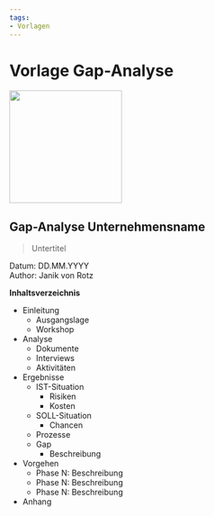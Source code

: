 ```yaml
---
tags:
- Vorlagen
---
```

# Vorlage Gap-Analyse

<img src="https://www.mint-system.ch/theme_mint_system/static/img/logo.svg" width="200" />

## Gap-Analyse Unternehmensname

> Untertitel

Datum: DD.MM.YYYY\
Author: Janik von Rotz

**Inhaltsverzeichnis**

* Einleitung
	* Ausgangslage
	* Workshop
* Analyse
	* Dokumente
	* Interviews
	* Aktivitäten
* Ergebnisse
	* IST-Situation
		* Risiken
		* Kosten
	* SOLL-Situation
		* Chancen
	* Prozesse
	* Gap
		* Beschreibung
* Vorgehen
	* Phase N: Beschreibung
	* Phase N: Beschreibung
	* Phase N: Beschreibung
* Anhang